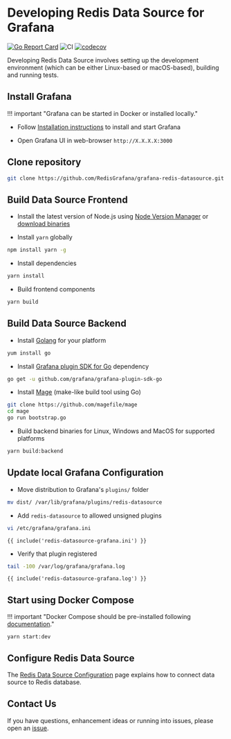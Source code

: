 # Developing Redis Data Source for Grafana

[![Go Report Card](https://goreportcard.com/badge/github.com/RedisGrafana/grafana-redis-datasource)](https://goreportcard.com/report/github.com/RedisGrafana/grafana-redis-datasource)
![CI](https://github.com/RedisGrafana/grafana-redis-datasource/workflows/CI/badge.svg)
[![codecov](https://codecov.io/gh/RedisGrafana/grafana-redis-datasource/branch/master/graph/badge.svg?token=YX7995RPCF)](https://codecov.io/gh/RedisGrafana/grafana-redis-datasource)

Developing Redis Data Source involves setting up the development environment (which can be either Linux-based or macOS-based), building and running tests.

## Install Grafana

!!! important "Grafana can be started in Docker or installed locally."

- Follow [Installation instructions](https://grafana.com/docs/grafana/latest/installation/) to install and start Grafana

- Open Grafana UI in web-browser `http://X.X.X.X:3000`

## Clone repository

```bash
git clone https://github.com/RedisGrafana/grafana-redis-datasource.git
```

## Build Data Source Frontend

- Install the latest version of Node.js using [Node Version Manager](https://github.com/nvm-sh/nvm) or [download binaries](https://nodejs.org/en/download/)

- Install `yarn` globally

```bash
npm install yarn -g
```

- Install dependencies

```bash
yarn install
```

- Build frontend components

```bash
yarn build
```

## Build Data Source Backend

- Install [Golang](https://golang.org/dl/) for your platform

```bash
yum install go
```

- Install [Grafana plugin SDK for Go](https://grafana.com/docs/grafana/latest/developers/plugins/backend/grafana-plugin-sdk-for-go/) dependency

```bash
go get -u github.com/grafana/grafana-plugin-sdk-go
```

- Install [Mage](https://magefile.org/) (make-like build tool using Go)

```bash
git clone https://github.com/magefile/mage
cd mage
go run bootstrap.go
```

- Build backend binaries for Linux, Windows and MacOS for supported platforms

```bash
yarn build:backend
```

## Update local Grafana Configuration

- Move distribution to Grafana's `plugins/` folder

```bash
mv dist/ /var/lib/grafana/plugins/redis-datasource
```

- Add `redis-datasource` to allowed unsigned plugins

```bash
vi /etc/grafana/grafana.ini
```

```
{{ include('redis-datasource-grafana.ini') }}
```

- Verify that plugin registered

```bash
tail -100 /var/log/grafana/grafana.log
```

```
{{ include('redis-datasource-grafana.log') }}
```

## Start using Docker Compose

!!! important "Docker Compose should be pre-installed following [documentation](https://docs.docker.com/compose/install/)."

```
yarn start:dev
```

## Configure Redis Data Source

The [Redis Data Source Configuration](../redis-datasource/configuration.md) page explains how to connect data source to Redis database.

## Contact Us

If you have questions, enhancement ideas or running into issues, please open an [issue](https://github.com/RedisGrafana/grafana-redis-datasource/issues/new/choose).
